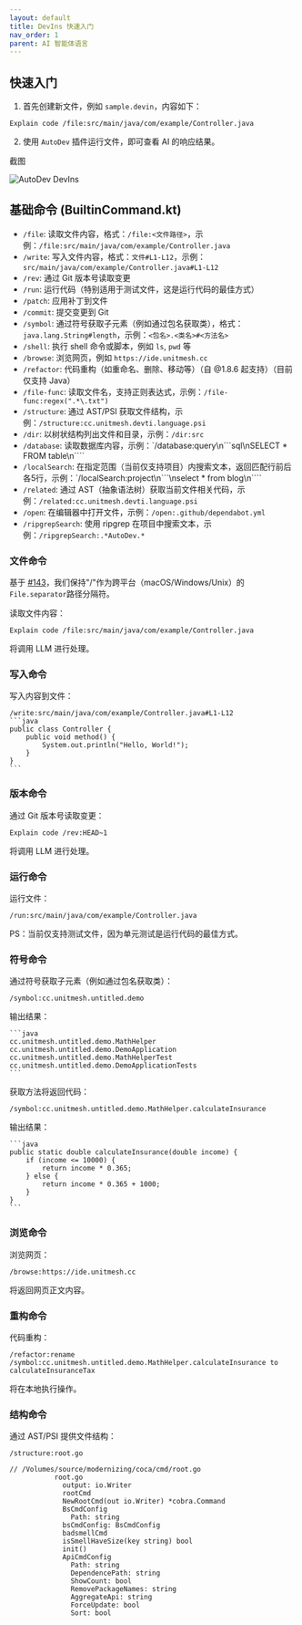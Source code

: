 ```yaml
---
layout: default
title: DevIns 快速入门
nav_order: 1
parent: AI 智能体语言
---
```


## 快速入门

1. 首先创建新文件，例如 `sample.devin`，内容如下：

```devin
Explain code /file:src/main/java/com/example/Controller.java
```

2. 使用 `AutoDev` 插件运行文件，即可查看 AI 的响应结果。

截图

![AutoDev DevIns](https://unitmesh.cc/auto-dev/autodev-devins.png)

## 基础命令 (BuiltinCommand.kt)

- `/file`: 读取文件内容，格式：`/file:<文件路径>`，示例：`/file:src/main/java/com/example/Controller.java`
- `/write`: 写入文件内容，格式：`文件#L1-L12`，示例：`src/main/java/com/example/Controller.java#L1-L12`
- `/rev`: 通过 Git 版本号读取变更
- `/run`: 运行代码（特别适用于测试文件，这是运行代码的最佳方式）
- `/patch`: 应用补丁到文件
- `/commit`: 提交变更到 Git
- `/symbol`: 通过符号获取子元素（例如通过包名获取类），格式：`java.lang.String#length`，示例：`<包名>.<类名>#<方法名>`
- `/shell`: 执行 shell 命令或脚本，例如 `ls`, `pwd` 等
- `/browse`: 浏览网页，例如 `https://ide.unitmesh.cc`
- `/refactor`: 代码重构（如重命名、删除、移动等）（自 @1.8.6 起支持）（目前仅支持 Java）
- `/file-func`: 读取文件名，支持正则表达式，示例：`/file-func:regex(".*\.txt")`
- `/structure`: 通过 AST/PSI 获取文件结构，示例：`/structure:cc.unitmesh.devti.language.psi`
- `/dir`: 以树状结构列出文件和目录，示例：`/dir:src`
- `/database`: 读取数据库内容，示例：`/database:query\n```sql\nSELECT * FROM table\n````
- `/localSearch`: 在指定范围（当前仅支持项目）内搜索文本，返回匹配行前后各5行，示例：`/localSearch:project\n```\nselect * from blog\n````
- `/related`: 通过 AST（抽象语法树）获取当前文件相关代码，示例：`/related:cc.unitmesh.devti.language.psi`
- `/open`: 在编辑器中打开文件，示例：`/open:.github/dependabot.yml`
- `/ripgrepSearch`: 使用 ripgrep 在项目中搜索文本，示例：`/ripgrepSearch:.*AutoDev.*`

### 文件命令

基于 [#143](https://github.com/unit-mesh/auto-dev/issues/143)，我们保持"/"作为跨平台（macOS/Windows/Unix）的`File.separator`路径分隔符。

读取文件内容：

    Explain code /file:src/main/java/com/example/Controller.java

将调用 LLM 进行处理。

### 写入命令

写入内容到文件：

    /write:src/main/java/com/example/Controller.java#L1-L12
    ```java
    public class Controller {
        public void method() {
            System.out.println("Hello, World!");
        }
    }
    ```

### 版本命令

通过 Git 版本号读取变更：

    Explain code /rev:HEAD~1

将调用 LLM 进行处理。

### 运行命令

运行文件：

    /run:src/main/java/com/example/Controller.java

PS：当前仅支持测试文件，因为单元测试是运行代码的最佳方式。

### 符号命令

通过符号获取子元素（例如通过包名获取类）：

    /symbol:cc.unitmesh.untitled.demo

输出结果：

    ```java
    cc.unitmesh.untitled.demo.MathHelper
    cc.unitmesh.untitled.demo.DemoApplication
    cc.unitmesh.untitled.demo.MathHelperTest
    cc.unitmesh.untitled.demo.DemoApplicationTests
    ```

获取方法将返回代码：

    /symbol:cc.unitmesh.untitled.demo.MathHelper.calculateInsurance

输出结果：

    ```java
    public static double calculateInsurance(double income) {
        if (income <= 10000) {
            return income * 0.365;
        } else {
            return income * 0.365 + 1000;
        }
    }
    ```

### 浏览命令

浏览网页：

    /browse:https://ide.unitmesh.cc

将返回网页正文内容。

### 重构命令

代码重构：

    /refactor:rename /symbol:cc.unitmesh.untitled.demo.MathHelper.calculateInsurance to calculateInsuranceTax

将在本地执行操作。

### 结构命令

通过 AST/PSI 提供文件结构：

    /structure:root.go

```
// /Volumes/source/modernizing/coca/cmd/root.go
           root.go
             output: io.Writer
             rootCmd
             NewRootCmd(out io.Writer) *cobra.Command
             BsCmdConfig
               Path: string
             bsCmdConfig: BsCmdConfig
             badsmellCmd
             isSmellHaveSize(key string) bool
             init()
             ApiCmdConfig
               Path: string
               DependencePath: string
               ShowCount: bool
               RemovePackageNames: string
               AggregateApi: string
               ForceUpdate: bool
               Sort: bool
```
